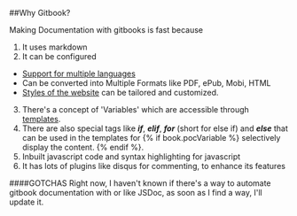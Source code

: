 ##Why Gitbook?

Making Documentation with gitbooks is fast because 
1. It uses markdown
2. It can be configured
- [Support for multiple languages][1]
- Can be converted into Multiple Formats like PDF, ePub, Mobi, HTML
- [Styles of the website][2] can be tailored and customized.
3. There's a concept of 'Variables' which are accessible through [templates][3]. 
4. There are also special tags like **_if_**, **_elif_**, **_for_** (short for else if) and **_else_** that can be used in the templates for {% if book.pocVariable %} selectively display the content. {% endif %}. 
5. Inbuilt javascript code and syntax highlighting for javascript
6. It has lots of plugins like disqus for commenting, to enhance its features

[1]: http://help.gitbook.com/format/languages.html
[2]: http://help.gitbook.com/styling/book.html
[3]: http://help.gitbook.com/format/templating.html


####GOTCHAS
Right now, I haven't known if there's a way to automate gitbook documentation with or like JSDoc, as soon as I find a way, I'll update it.